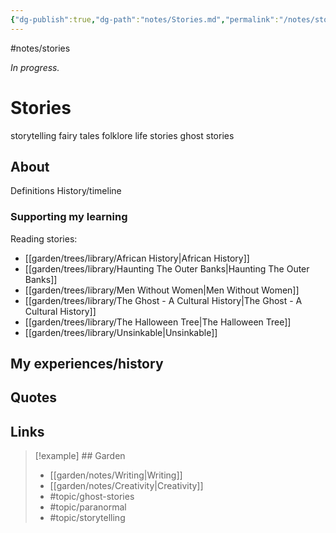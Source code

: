 ```yaml
---
{"dg-publish":true,"dg-path":"notes/Stories.md","permalink":"/notes/stories/","created":"2025-03-17T17:48:05.506-04:00","updated":"2025-03-22T21:23:59.244-04:00"}
---
```


#notes/stories

*In progress.*
# Stories 

storytelling 
fairy tales 
folklore 
life stories 
ghost stories 

## About
Definitions
History/timeline
### Supporting my learning
Reading stories:
- [[garden/trees/library/African History\|African History]]
- [[garden/trees/library/Haunting The Outer Banks\|Haunting The Outer Banks]]
- [[garden/trees/library/Men Without Women\|Men Without Women]]
- [[garden/trees/library/The Ghost - A Cultural History\|The Ghost - A Cultural History]]
- [[garden/trees/library/The Halloween Tree\|The Halloween Tree]]
- [[garden/trees/library/Unsinkable\|Unsinkable]]

## My experiences/history

## Quotes

## Links


> [!example] ## Garden
> - [[garden/notes/Writing\|Writing]]
> - [[garden/notes/Creativity\|Creativity]]
> - #topic/ghost-stories 
> - #topic/paranormal 
> - #topic/storytelling 

